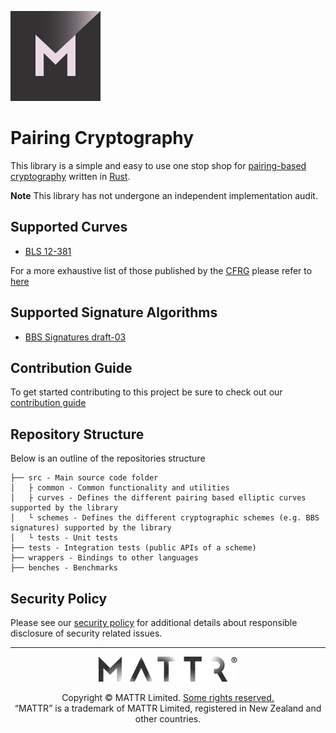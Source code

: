 [![MATTR](./docs/assets/mattr-logo-square.svg)](https://github.com/mattrglobal)

# Pairing Cryptography

This library is a simple and easy to use one stop shop for [pairing-based cryptography](https://en.wikipedia.org/wiki/Pairing-based_cryptography) written in [Rust](rust-lang.org).

**Note** This library has not undergone an independent implementation audit.

## Supported Curves

- [BLS 12-381](https://tools.ietf.org/html/draft-irtf-cfrg-pairing-friendly-curves-09#section-4.2.1)

For a more exhaustive list of those published by the [CFRG](https://irtf.org/cfrg) please refer to [here](https://tools.ietf.org/html/draft-irtf-cfrg-pairing-friendly-curves-09)

## Supported Signature Algorithms

- [BBS Signatures draft-03](https://www.ietf.org/archive/id/draft-irtf-cfrg-bbs-signatures-03.html)

## Contribution Guide

To get started contributing to this project be sure to check out our [contribution guide](./docs/CONTRIBUTING.md)

## Repository Structure

Below is an outline of the repositories structure

```
├── src - Main source code folder
│   ├ common - Common functionality and utilities
│   ├ curves - Defines the different pairing based elliptic curves supported by the library
│   └ schemes - Defines the different cryptographic schemes (e.g. BBS signatures) supported by the library
│   └ tests - Unit tests
├── tests - Integration tests (public APIs of a scheme)
├── wrappers - Bindings to other languages
├── benches - Benchmarks
```

## Security Policy

Please see our [security policy](./SECURITY.md) for additional details about responsible disclosure of security related
issues.

---

<p align="center"><a href="https://mattr.global" target="_blank"><img height="40px" src ="./docs/assets/mattr-logo-tm.svg"></a></p><p align="center">Copyright © MATTR Limited. <a href="./LICENSE">Some rights reserved.</a><br/>“MATTR” is a trademark of MATTR Limited, registered in New Zealand and other countries.</p>

